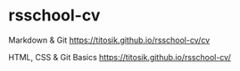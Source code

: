 # rsschool-cv

Markdown &amp; Git
https://titosik.github.io/rsschool-cv/cv

HTML, CSS & Git Basics
https://titosik.github.io/rsschool-cv/
